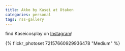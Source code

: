 ```yaml
---
title: Akko by Kasei at Otakon
categories: personal
tags: rss-gallery
---
```


find Kaseicosplay on [Instagram](https://www.instagram.com/kaseicosplay/)!

{% flickr_photoset 72157660929936478 "Medium" %}
